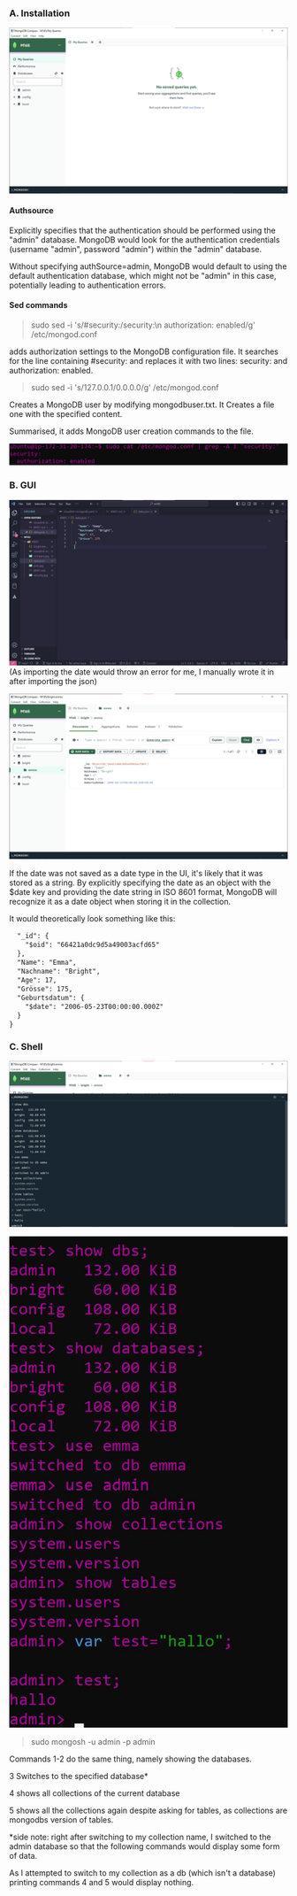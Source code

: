 ### A. Installation

![image](./compass.jpg)

#### Authsource

Explicitly specifies that the authentication should be performed using the "admin" database. MongoDB would look for the authentication credentials (username "admin", password "admin") within the "admin" database.

Without specifying authSource=admin, MongoDB would default to using the default authentication database, which might not be "admin" in this case, potentially leading to authentication errors.

#### Sed commands

> sudo sed -i 's/#security:/security:\n authorization: enabled/g' /etc/mongod.conf

adds authorization settings to the MongoDB configuration file. It searches for the line containing #security: and replaces it with two lines: security: and authorization: enabled.

> sudo sed -i 's/127.0.0.1/0.0.0.0/g' /etc/mongod.conf

Creates a MongoDB user by modifying mongodbuser.txt. It Creates a file one with the specified content.

Summarised, it adds MongoDB user creation commands to the file.

![image](./security.jpg)

### B. GUI

![image](./json-before.jpg)
(As importing the date would throw an error for me, I manually wrote it in after importing the json)

![image](./json.jpg)

If the date was not saved as a date type in the UI, it's likely that it was stored as a string.
By explicitly specifying the date as an object with the $date key and providing the date string in ISO 8601 format, MongoDB will recognize it as a date object when storing it in the collection.

It would theoretically look something like this:

```json{
  "_id": {
    "$oid": "66421a0dc9d5a49003acfd65"
  },
  "Name": "Emma",
  "Nachname": "Bright",
  "Age": 17,
  "Grösse": 175,
  "Geburtsdatum": {
    "$date": "2006-05-23T00:00:00.000Z"
  }
}
```

### C. Shell

![image](./mongosh-terminal.jpg)

![image](./linux-terminal.jpg)

> sudo mongosh -u admin -p admin

Commands 1-2 do the same thing, namely showing the databases.

3 Switches to the specified database\*

4 shows all collections of the current database

5 shows all the collections again despite asking for tables, as collections are mongodbs version of tables.

\*side note: right after switching to my collection name, I switched to the admin database so that the following commands would display some form of data.

As I attempted to switch to my collection as a db (which isn't a database) printing commands 4 and 5 would display nothing.

